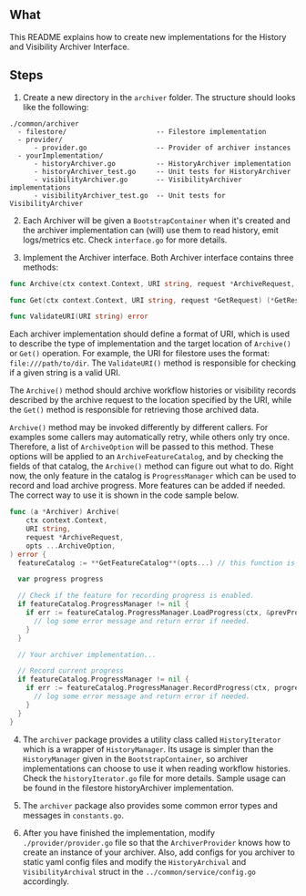 ## What

This README explains how to create new implementations for the History and Visibility Archiver Interface.

## Steps

1. Create a new directory in the `archiver` folder. The structure should looks like the following:

```
./common/archiver
  - filestore/                      -- Filestore implementation 
  - provider/
      - provider.go                 -- Provider of archiver instances
  - yourImplementation/
      - historyArchiver.go          -- HistoryArchiver implementation
      - historyArchiver_test.go     -- Unit tests for HistoryArchiver
      - visibilityArchiver.go       -- VisibilityArchiver implementations
      - visibilityArchiver_test.go  -- Unit tests for VisibilityArchiver
```
2. Each Archiver will be given a `BootstrapContainer` when it's created and the archiver implementation can (will) use them to read history, emit logs/metrics etc. Check `interface.go` for more details.

3. Implement the Archiver interface. Both Archiver interface contains three methods:
  
```go
func Archive(ctx context.Context, URI string, request *ArchiveRequest, opts ...ArchiveOption) error

func Get(ctx context.Context, URI string, request *GetRequest) (*GetResponse, error)

func ValidateURI(URI string) error
```

Each archiver implementation should define a format of URI, which is used to describe the type of implementation and the target location of `Archive()` or `Get()` operation. For example, the URI for filestore uses the format: `file:///path/to/dir`. The `ValidateURI()` method is responsible for checking if a given string is a valid URI.

The `Archive()` method should archive workflow histories or visibility records described by the archive request to the location specified by the URI, while the `Get()` method is responsible for retrieving those archived data.

`Archive()` method may be invoked differently by different callers. For examples some callers may automatically retry, while others only try once. Therefore, a list of `ArchiveOption` will be passed to this method. These options will be applied to an `ArchiveFeatureCatalog`, and by checking the fields of that catalog, the `Archive()` method can figure out what to do. Right now, the only feature in the catalog is `ProgressManager` which can be used to record and load archive progress. More features can be added if needed. The correct way to use it is shown in the code sample below.

```go
func (a *Archiver) Archive(
	ctx context.Context,
	URI string,
	request *ArchiveRequest,
	opts ...ArchiveOption,
) error {
  featureCatalog := **GetFeatureCatalog**(opts...) // this function is defined in options.go

  var progress progress

  // Check if the feature for recording progress is enabled.
  if featureCatalog.ProgressManager != nil {
    if err := featureCatalog.ProgressManager.LoadProgress(ctx, &prevProgress); err != nil {
      // log some error message and return error if needed.
    }
  }

  // Your archiver implementation...

  // Record current progress
  if featureCatalog.ProgressManager != nil {
    if err := featureCatalog.ProgressManager.RecordProgress(ctx, progress); err != nil {
      // log some error message and return error if needed. 
    }
  }
}
```

4. The `archiver` package provides a utility class called `HistoryIterator` which is a wrapper of `HistoryManager`. Its usage is simpler than the `HistoryManager` given in the `BootstrapContainer`, so archiver implementations can choose to use it when reading workflow histories. Check the `historyIterator.go` file for more details. Sample usage can be found in the filestore historyArchiver implementation.

5. The `archiver` package also provides some common error types and messages in `constants.go`.

6. After you have finished the implementation, modify `./provider/provider.go` file so that the `ArchiverProvider` knows how to create an instance of your archiver. Also, add configs for you archiver to static yaml config files and modify the `HistoryArchival` and `VisibilityArchival` struct in the `../common/service/config.go` accordingly.

